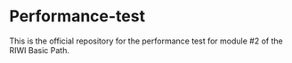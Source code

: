 # Performance-test
This is the official repository for the performance test for module #2 of the RIWI Basic Path.
